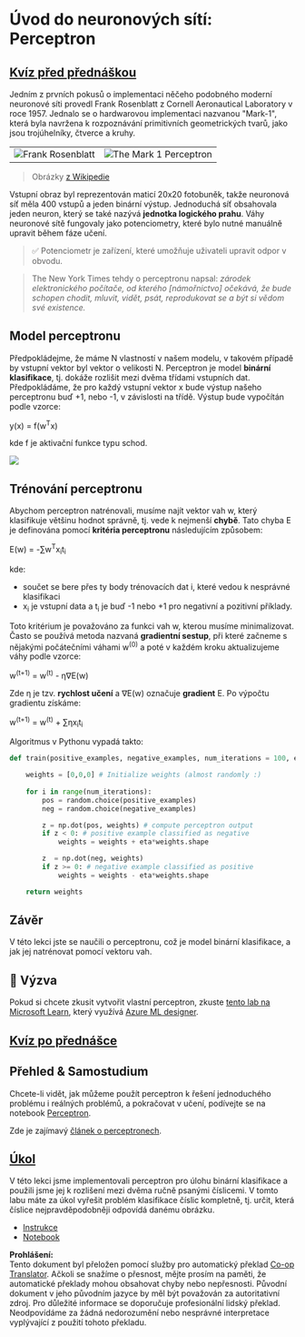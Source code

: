 <!--
CO_OP_TRANSLATOR_METADATA:
{
  "original_hash": "0c37770bba4fff3c71dc00eb261ee61b",
  "translation_date": "2025-08-25T23:56:55+00:00",
  "source_file": "lessons/3-NeuralNetworks/03-Perceptron/README.md",
  "language_code": "cs"
}
-->
# Úvod do neuronových sítí: Perceptron

## [Kvíz před přednáškou](https://ff-quizzes.netlify.app/en/ai/quiz/5)

Jedním z prvních pokusů o implementaci něčeho podobného moderní neuronové síti provedl Frank Rosenblatt z Cornell Aeronautical Laboratory v roce 1957. Jednalo se o hardwarovou implementaci nazvanou "Mark-1", která byla navržena k rozpoznávání primitivních geometrických tvarů, jako jsou trojúhelníky, čtverce a kruhy.

|      |      |
|--------------|-----------|
|<img src='images/Rosenblatt-wikipedia.jpg' alt='Frank Rosenblatt'/> | <img src='images/Mark_I_perceptron_wikipedia.jpg' alt='The Mark 1 Perceptron' />|

> Obrázky [z Wikipedie](https://en.wikipedia.org/wiki/Perceptron)

Vstupní obraz byl reprezentován maticí 20x20 fotobuněk, takže neuronová síť měla 400 vstupů a jeden binární výstup. Jednoduchá síť obsahovala jeden neuron, který se také nazývá **jednotka logického prahu**. Váhy neuronové sítě fungovaly jako potenciometry, které bylo nutné manuálně upravit během fáze učení.

> ✅ Potenciometr je zařízení, které umožňuje uživateli upravit odpor v obvodu.

> The New York Times tehdy o perceptronu napsal: *zárodek elektronického počítače, od kterého [námořnictvo] očekává, že bude schopen chodit, mluvit, vidět, psát, reprodukovat se a být si vědom své existence.*

## Model perceptronu

Předpokládejme, že máme N vlastností v našem modelu, v takovém případě by vstupní vektor byl vektor o velikosti N. Perceptron je model **binární klasifikace**, tj. dokáže rozlišit mezi dvěma třídami vstupních dat. Předpokládáme, že pro každý vstupní vektor x bude výstup našeho perceptronu buď +1, nebo -1, v závislosti na třídě. Výstup bude vypočítán podle vzorce:

y(x) = f(w<sup>T</sup>x)

kde f je aktivační funkce typu schod.

<!-- img src="http://www.sciweavers.org/tex2img.php?eq=f%28x%29%20%3D%20%5Cbegin%7Bcases%7D%0A%20%20%20%20%20%20%20%20%20%2B1%20%26%20x%20%5Cgeq%200%20%5C%5C%0A%20%20%20%20%20%20%20%20%20-1%20%26%20x%20%3C%200%0A%20%20%20%20%20%20%20%5Cend%7Bcases%7D%20%5C%5C%0A&bc=White&fc=Black&im=jpg&fs=12&ff=arev&edit=0" align="center" border="0" alt="f(x) = \begin{cases} +1 & x \geq 0 \\ -1 & x < 0 \end{cases} \\" width="154" height="50" / -->
<img src="images/activation-func.png"/>

## Trénování perceptronu

Abychom perceptron natrénovali, musíme najít vektor vah w, který klasifikuje většinu hodnot správně, tj. vede k nejmenší **chybě**. Tato chyba E je definována pomocí **kritéria perceptronu** následujícím způsobem:

E(w) = -∑w<sup>T</sup>x<sub>i</sub>t<sub>i</sub>

kde:

* součet se bere přes ty body trénovacích dat i, které vedou k nesprávné klasifikaci
* x<sub>i</sub> je vstupní data a t<sub>i</sub> je buď -1 nebo +1 pro negativní a pozitivní příklady.

Toto kritérium je považováno za funkci vah w, kterou musíme minimalizovat. Často se používá metoda nazvaná **gradientní sestup**, při které začneme s nějakými počátečními váhami w<sup>(0)</sup> a poté v každém kroku aktualizujeme váhy podle vzorce:

w<sup>(t+1)</sup> = w<sup>(t)</sup> - η∇E(w)

Zde η je tzv. **rychlost učení** a ∇E(w) označuje **gradient** E. Po výpočtu gradientu získáme:

w<sup>(t+1)</sup> = w<sup>(t)</sup> + ∑ηx<sub>i</sub>t<sub>i</sub>

Algoritmus v Pythonu vypadá takto:

```python
def train(positive_examples, negative_examples, num_iterations = 100, eta = 1):

    weights = [0,0,0] # Initialize weights (almost randomly :)
        
    for i in range(num_iterations):
        pos = random.choice(positive_examples)
        neg = random.choice(negative_examples)

        z = np.dot(pos, weights) # compute perceptron output
        if z < 0: # positive example classified as negative
            weights = weights + eta*weights.shape

        z  = np.dot(neg, weights)
        if z >= 0: # negative example classified as positive
            weights = weights - eta*weights.shape

    return weights
```

## Závěr

V této lekci jste se naučili o perceptronu, což je model binární klasifikace, a jak jej natrénovat pomocí vektoru vah.

## 🚀 Výzva

Pokud si chcete zkusit vytvořit vlastní perceptron, zkuste [tento lab na Microsoft Learn](https://docs.microsoft.com/en-us/azure/machine-learning/component-reference/two-class-averaged-perceptron?WT.mc_id=academic-77998-cacaste), který využívá [Azure ML designer](https://docs.microsoft.com/en-us/azure/machine-learning/concept-designer?WT.mc_id=academic-77998-cacaste).

## [Kvíz po přednášce](https://ff-quizzes.netlify.app/en/ai/quiz/6)

## Přehled & Samostudium

Chcete-li vidět, jak můžeme použít perceptron k řešení jednoduchého problému i reálných problémů, a pokračovat v učení, podívejte se na notebook [Perceptron](../../../../../lessons/3-NeuralNetworks/03-Perceptron/Perceptron.ipynb).

Zde je zajímavý [článek o perceptronech](https://towardsdatascience.com/what-is-a-perceptron-basics-of-neural-networks-c4cfea20c590).

## [Úkol](lab/README.md)

V této lekci jsme implementovali perceptron pro úlohu binární klasifikace a použili jsme jej k rozlišení mezi dvěma ručně psanými číslicemi. V tomto labu máte za úkol vyřešit problém klasifikace číslic kompletně, tj. určit, která číslice nejpravděpodobněji odpovídá danému obrázku.

* [Instrukce](lab/README.md)
* [Notebook](../../../../../lessons/3-NeuralNetworks/03-Perceptron/lab/PerceptronMultiClass.ipynb)

**Prohlášení:**  
Tento dokument byl přeložen pomocí služby pro automatický překlad [Co-op Translator](https://github.com/Azure/co-op-translator). Ačkoli se snažíme o přesnost, mějte prosím na paměti, že automatické překlady mohou obsahovat chyby nebo nepřesnosti. Původní dokument v jeho původním jazyce by měl být považován za autoritativní zdroj. Pro důležité informace se doporučuje profesionální lidský překlad. Neodpovídáme za žádná nedorozumění nebo nesprávné interpretace vyplývající z použití tohoto překladu.